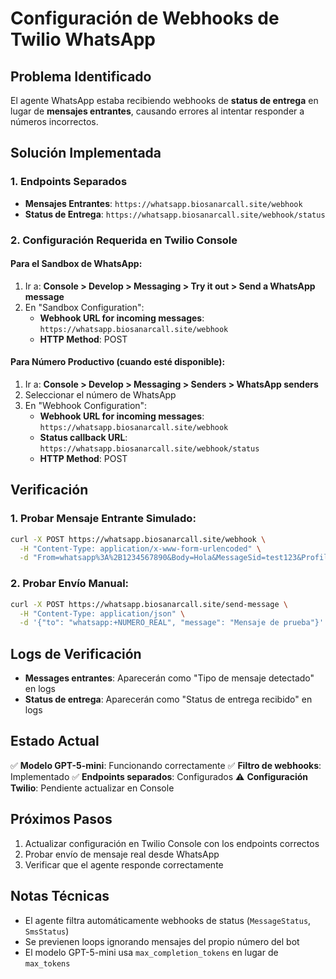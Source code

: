 # Configuración de Webhooks de Twilio WhatsApp

## Problema Identificado

El agente WhatsApp estaba recibiendo webhooks de **status de entrega** en lugar de **mensajes entrantes**, causando errores al intentar responder a números incorrectos.

## Solución Implementada

### 1. Endpoints Separados

- **Mensajes Entrantes**: `https://whatsapp.biosanarcall.site/webhook`
- **Status de Entrega**: `https://whatsapp.biosanarcall.site/webhook/status`

### 2. Configuración Requerida en Twilio Console

#### Para el Sandbox de WhatsApp:
1. Ir a: **Console > Develop > Messaging > Try it out > Send a WhatsApp message**
2. En "Sandbox Configuration":
   - **Webhook URL for incoming messages**: `https://whatsapp.biosanarcall.site/webhook`
   - **HTTP Method**: POST

#### Para Número Productivo (cuando esté disponible):
1. Ir a: **Console > Develop > Messaging > Senders > WhatsApp senders**
2. Seleccionar el número de WhatsApp
3. En "Webhook Configuration":
   - **Webhook URL for incoming messages**: `https://whatsapp.biosanarcall.site/webhook`
   - **Status callback URL**: `https://whatsapp.biosanarcall.site/webhook/status`
   - **HTTP Method**: POST

## Verificación

### 1. Probar Mensaje Entrante Simulado:
```bash
curl -X POST https://whatsapp.biosanarcall.site/webhook \
  -H "Content-Type: application/x-www-form-urlencoded" \
  -d "From=whatsapp%3A%2B1234567890&Body=Hola&MessageSid=test123&ProfileName=TestUser"
```

### 2. Probar Envío Manual:
```bash
curl -X POST https://whatsapp.biosanarcall.site/send-message \
  -H "Content-Type: application/json" \
  -d '{"to": "whatsapp:+NUMERO_REAL", "message": "Mensaje de prueba"}'
```

## Logs de Verificación

- **Messages entrantes**: Aparecerán como "Tipo de mensaje detectado" en logs
- **Status de entrega**: Aparecerán como "Status de entrega recibido" en logs

## Estado Actual

✅ **Modelo GPT-5-mini**: Funcionando correctamente
✅ **Filtro de webhooks**: Implementado
✅ **Endpoints separados**: Configurados
⚠️  **Configuración Twilio**: Pendiente actualizar en Console

## Próximos Pasos

1. Actualizar configuración en Twilio Console con los endpoints correctos
2. Probar envío de mensaje real desde WhatsApp
3. Verificar que el agente responde correctamente

## Notas Técnicas

- El agente filtra automáticamente webhooks de status (`MessageStatus`, `SmsStatus`)
- Se previenen loops ignorando mensajes del propio número del bot
- El modelo GPT-5-mini usa `max_completion_tokens` en lugar de `max_tokens`